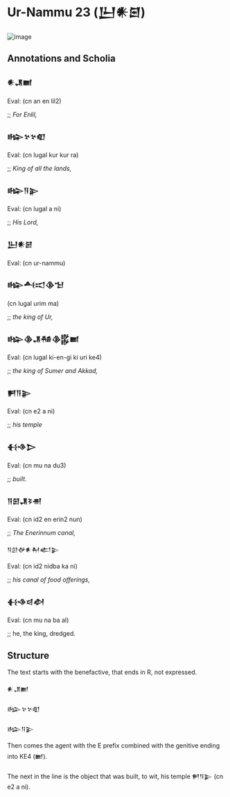# Ur-Nammu 23 (𒌨𒀭𒇉)

![image](https://github.com/user-attachments/assets/cd334603-899d-450d-84a6-1965b02c7420)

## Annotations and Scholia
<h3>𒀭𒂗𒆤</h3>
<p>Eval: (cn an en lil2)</p>
<p>;; <i>For Enlil,</i></p>

<h3>𒈗𒆳𒆳𒊏</h3>
<p>Eval: (cn lugal kur kur ra)</p>
<p>;; <i>King of all the lands,</i></p>

<h3>𒈗𒀀𒉌</h3>
<p>Eval: (cn lugal a ni)</p>
<p>;; <i>His Lord,</i></p>

<h3>𒌨𒀭𒇉</h3>
<p>Eval: (cn ur-nammu) </p>

<h3>𒈗𒋀𒀊𒆠𒈠 </h3>
<p>(cn lugal urim ma) </p>
<p>;; <i>the king of Ur,</i></p>

<h3>𒈗𒆠𒂗𒄀𒆠𒌵𒆤</h3>
<p>Eval: (cn lugal ki-en-gi ki uri ke4)</p>
<p>;; <i>the king of Sumer and Akkad,</i></p>

<h3>𒂍𒀀𒉌</h3>
<p>Eval: (cn e2 a ni)</p>
<p>;; <i>his temple</i></p>

<h3>𒈬𒈾𒆕</h3>
<p>Eval: (cn mu na du3) </p>
<p>;; <i>built.</i></p>

<h3>𒀀𒇉𒂗𒂟𒉣</h3>
<p>Eval: (cn id2 en erin2 nun)</p>
<p>;; <i>The Enerinnum canal,</i></p>

</h3>𒀀𒇉𒉻𒀭𒈹𒅗𒉌</h3>
<p>Eval: (cn id2 nidba ka ni)</p>
<p>;; <i>his canal of food offerings,</i> </p> 

<h3>𒈬𒈾𒁀𒀠</h3>
<p>Eval: (cn mu na ba al)</p>
<p>;; he, the king, dredged.</p>

## Structure
<p>The text starts with the benefactive,
that ends in R, not expressed.</p>
<p>𒀭𒂗𒆤</p>
<p>𒈗𒆳𒆳𒊏</p>
<p>𒈗𒀀𒉌</p>

<p>Then comes the agent with the E
prefix combined with the genitive
ending into KE4 (𒆤). </p>

<p>The next in the line is the
object that was built, to wit,
his temple 𒂍𒀀𒉌  (cn e2 a ni).</p>
